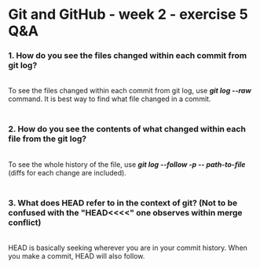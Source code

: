 # Git and GitHub - week 2 - exercise 5 Q&A
### **1. How do you see the files changed within each commit from git log?** 
<br>To see the files changed within each commit from git log, use ***git log --raw*** command. It is best way to find what file changed in a commit.
### <br>**2. How do you see the contents of what changed within each file from the git log?**
<br>To see the whole history of the file, use ***git log --follow -p -- path-to-file*** (diffs for each change are included).
### <br>**3. What does HEAD refer to in the context of git? (Not to be confused with the "HEAD<<<<" one observes within merge conflict)**
<br>HEAD is basically seeking wherever you are in your commit history. When you make a commit, HEAD will also follow. 

